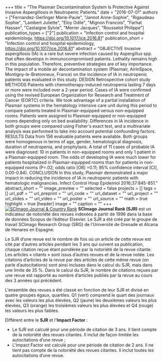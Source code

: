 +++
title = "The Plasmair Decontamination System Is Protective Against Invasive Aspergillosis in Neutropenic Patients."
date = "2016-07-01"
authors = ["Fernandez-Gerlinger Marie-Paule", "Jannot Anne-Sophie", "Rigaudeau Sophie", "Lambert Juliette", "Eloy Odile", "Mignon Francois", "Farhat Hassan", "Castaigne Sylvie", "Merrer Jacques", "Rousselot Philippe"]
publication_types = ["2"]
publication = "Infection control and hospital epidemiology, https://doi.org/10.1017/ice.2016.81"
publication_short = "Infection control and hospital epidemiology, https://doi.org/10.1017/ice.2016.81"
abstract = "OBJECTIVE Invasive aspergillosis (IA) is a rare but severe infection caused by Aspergillus spp. that often develops in immunocompromised patients. Lethality remains high in this population. Therefore, preventive strategies are of key importance. The impact of a mobile air decontamination system (Plasmair, AirInSpace, Montigny-le-Bretonneux, France) on the incidence of IA in neutropenic patients was evaluated in this study. DESIGN Retrospective cohort study METHODS Patients with chemotherapy-induced neutropenia lasting 7 days or more were included over a 2-year period. Cases of IA were confirmed using the revised European Organization for Research and Treatment of Cancer (EORTC) criteria. We took advantage of a partial installation of Plasmair systems in the hematology intensive care unit during this period to compare patients treated in Plasmair-equipped versus non-equipped rooms. Patients were assigned to Plasmair-equipped or non-equipped rooms depending only on bed availability. Differences in IA incidence in both groups were compared using Fisher's exact test, and a multivariate analysis was performed to take into account potential confounding factors. RESULTS Data from 156 evaluable patients were available. Both groups were homogenous in terms of age, gender, hematological diagnosis, duration of neutropenia, and prophylaxis. A total of 11 cases of probable IA were diagnosed: 10 in patients in non-equipped rooms and only 1 patient in a Plasmair-equipped room. The odds of developing IA were much lower for patients hospitalized in Plasmair-equipped rooms than for patients in non-equipped rooms (P=.02; odds ratio [OR] =0.11; 95% confidence interval [CI], 0.00-0.84). CONCLUSION In this study, Plasmair demonstrated a major impact in reducing the incidence of IA in neutropenic patients with hematologic malignancies. Infect Control Hosp Epidemiol 2016;37:845-851."
abstract_short = ""
image_preview = ""
selected = false
projects = []
tags = []
url_pdf = ""
url_preprint = ""
url_code = ""
url_dataset = ""
url_project = ""
url_slides = ""
url_video = ""
url_poster = ""
url_source = ""
math = true
highlight = true
[header]
image = ""
caption = ""
+++
<a href="https://www.scimagojr.com/journalsearch.php?q=22344&amp;tip=sid&amp;exact=no" title="SCImago Journal &amp; Country Rank"><img border="0" src="https://www.scimagojr.com/journal_img.php?id=22344" alt="SCImago Journal &amp; Country Rank"  /></a>
**SCImago Journal Rank (SJR)** est un indicateur de notoriété des revues indexées à partir de 1996 dans la base de données Scopus de l’éditeur Elsevier. Le SJR a été créé par le groupe de travail SCImago Research Group (SRG) de l’Université de Grenade et Alcana de Henares en Espagne.  
  
Le SJR d’une revue est le nombre de fois où un article de cette revue est cité par d’autres articles pendant les 3 ans qui suivent sa publication, chaque citation reçue étant pondérée par la notoriété de la revue citante. Les articles « citants » sont issus d’autres revues et de la revue notée. Les citations d’articles de la revue par des articles de cette même revue (on parle d’autocitations) sont ainsi incluses dans le calcul du SJR, mais dans une limite de 35 %. Dans le calcul du SJR, le nombre de citations reçues par une revue est rapporté au nombre d’articles publiés par la revue au cours des 3 années qui précèdent.  
  
L'ensemble des revues a été classé en fonction de leur SJR et divisé en quatre groupes égaux, quartiles. Q1 (vert) comprend le quart des journaux avec les valeurs les plus élevées, Q2 (jaune) les deuxièmes valeurs les plus élevées, Q3 (orange) les troisièmes valeurs les plus élevées et Q4 (rouge) les valeurs les plus faibles.  
  
Différent entre le **SJR** et l'**Impact Factor** :  
- Le SJR est calculé pour une période de citation de 3 ans. Il tient compte de la notoriété des revues citantes. Il inclut de façon limitée les autocitations d’une revue ;  
- L'Impact Factor est calculé pour une période de citation de 2 ans. Il ne tient pas compte de la notoriété des revues citantes. Il inclut toutes les autocitations d’une revue.

